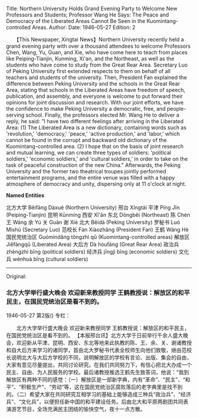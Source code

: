 Title: Northern University Holds Grand Evening Party to Welcome New Professors and Students; Professor Wang He Says: The Peace and Democracy of the Liberated Areas Cannot Be Seen in the Kuomintang-controlled Areas.
Author: 
Date: 1946-05-27
Edition: 2

　　【This Newspaper, Xingtai News】Northern University recently held a grand evening party with over a thousand attendees to welcome Professors Chen, Wang, Yu, Guan, and Xie, who have come here to teach from places like Peiping-Tianjin, Kunming, Xi'an, and the Northeast, as well as the students who have come to study from the Great Rear Area. Secretary Luo of Peking University first extended respects to them on behalf of all teachers and students of the university. Then, President Fan explained the difference between Peking University and the schools in the Great Rear Area, stating that schools in the Liberated Areas have freedom of speech, publication, and assembly, and everyone is welcome to put forward their opinions for joint discussion and research. With our joint efforts, we have the confidence to make Peking University a democratic, free, and people-serving school. Finally, the professors elected Mr. Wang He to deliver a reply, he said: "I have two different feelings after arriving in the Liberated Area: (1) The Liberated Area is a new dictionary, containing words such as 'revolution,' 'democracy,' 'peace,' 'active production,' and 'labor,' which cannot be found in the corrupt and backward old dictionary of the Kuomintang-controlled area. (2) I hope that on the basis of joint research and mutual learning, we can create three types of soldiers: 'political soldiers,' 'economic soldiers,' and 'cultural soldiers,' in order to take on the task of peaceful construction of the new China." Afterwards, the Peking University and the former two theatrical troupes jointly performed entertainment programs, and the entire venue was filled with a happy atmosphere of democracy and unity, dispersing only at 11 o'clock at night.

 
**Named Entities**

北方大学  Běifāng Dàxué (Northern University)
邢台  Xíngtái
平津  Píng Jīn (Peiping-Tianjin)
昆明  Kūnmíng
西安  Xī'ān
东北  Dōngběi (Northeast)
陈  Chén
王  Wáng
余  Yú
关  Guān
谢  Xiè
北大  Běidà (Peking University)
罗秘书  Luó Mìshū (Secretary Luo)
范校长  Fàn Xiàozhǎng (President Fan)
王鹤  Wáng Hè
国民党统治区  Guómíndǎng tǒngzhì qū (Kuomintang-controlled areas)
解放区  Jiěfàngqū (Liberated Area)
大后方  Dà hòufāng (Great Rear Area)
政治兵  zhèngzhì bīng (political soldiers)
经济兵  jīngjì bīng (economic soldiers)
文化兵  wénhuà bīng (cultural soldiers)



<hr /> 

Original: 


### 北方大学举行盛大晚会  欢迎新来教授同学  王鹤教授说：解放区的和平民主，在国民党统治区是看不到的。

1946-05-27
第2版()
专栏：

　　北方大学举行盛大晚会
    欢迎新来教授同学
    王鹤教授说：解放区的和平民主，在国民党统治区是看不到的。
    【本报邢台讯】北方大学于日前举行千余人盛大晚会，欢迎新从平津、昆明、西安、东北等地来此执教的陈、王、余、关、谢诸教授和自大后方来学习的诸同学，首由北大罗秘书代表全校师生向他们致敬，继由范校长说明北大与大后方学校的不同，说明解放区的学校有言论、出版、集会的自由，大家有意见尽量提出，共同讨论研究。在我们共同努力下，有信心把北大办成一个民主、自由、为人民服务的学校。最后诸教授推选王鹤先生致答词，他说：“我到解放区有两种不同的感觉：（一）解放区是一部新字典，内有“革命”、“民主”、“和平”、“积极生产”、“劳动”等，这在国民党统治区腐败落后的老字典里是找不到的。（二）希望大家在共同研究互相学习的基础上能够造成三种兵“政治兵”、“经济兵”、“文化兵”，以便担任新中国的和平建设任务。后由北大和平原两剧团共同表演游艺节目，全场充满民主团结的愉快空气，夜十一点方散。
